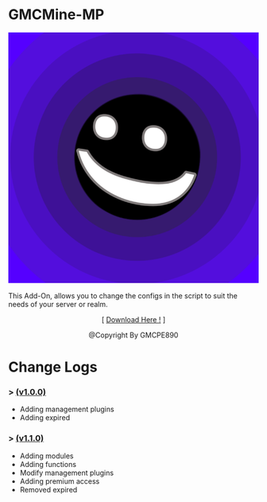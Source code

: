 # GMCMine-MP

![](pack_icon.png?raw=true)

This Add-On, allows you to change the configs in the
script to suit the needs of your server or realm.
<p align="center">[ <a href="https://semawur.com/Jj9X4im">Download Here !</a> ]</p>
<p align="center">@Copyright By GMCPE890</p>


# Change Logs
<h3>> <a href="https://github.com/GMCPE890/GMCMine-MP/blob/main/Version/GMCMine-MP%20(v1.0.0).md">(v1.0.0)</a></h3>

- <a>Adding management plugins</a>
- <a>Adding expired</a>

<h3>> <a href="https://">(v1.1.0)</a></h3>

- <a>Adding modules</a>
- <a>Adding functions</a>
- <a>Modify management plugins</a>
- <a>Adding premium access</a>
- <a>Removed expired</a>

